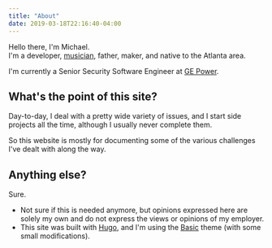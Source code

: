 ```yaml
---
title: "About"
date: 2019-03-18T22:16:40-04:00
---
```


Hello there, I'm Michael.<br/>
I'm a developer, [musician](https://soundcloud.com/mcbeckler), father, maker, and native to the Atlanta area.

I'm currently a Senior Security Software Engineer at [GE Power](https://www.ge.com/power).

## What's the point of this site?

Day-to-day, I deal with a pretty wide variety of issues, and I start side projects all the time, although I usually never complete them.

So this website is mostly for documenting some of the various challenges I've dealt with along the way.

## Anything else?

Sure.

* Not sure if this is needed anymore, but opinions expressed here are solely my own and do not express the views or opinions of my employer.
* This site was built with [Hugo](https://gohugo.io/), and I'm using the [Basic](https://github.com/siegerts/hugo-theme-basic/) theme (with some small modifications).